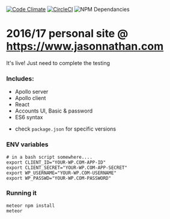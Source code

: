 [![Code Climate](https://codeclimate.com/github/jasonnathan/jasonnathan-react.com/badges/gpa.svg)](https://codeclimate.com/github/jasonnathan/jasonnathan-react.com)
[![CircleCI](https://circleci.com/gh/jasonnathan/www.jasonnathan.com.svg?style=svg)](https://circleci.com/gh/jasonnathan/www.jasonnathan.com)
![NPM Dependancies](https://david-dm.org/jasonnathan/www.jasonnathan.com.svg)

# 2016/17 personal site @ https://www.jasonnathan.com
It's live! Just need to complete the testing

### Includes:
- Apollo server
- Apollo client
- React
- Accounts UI, Basic & password
- ES6 syntax
* check `package.json` for specific versions


### ENV variables
```
# in a bash script somewhere....
export CLIENT_ID="YOUR-WP.COM-APP-ID"
export CLIENT_SECRET="YOUR-WP.COM-APP-SECRET"
export WP_USERNAME="YOUR-WP.COM-USERNAME"
export WP_PASSWD="YOUR-WP.COM-PASSWORD"
```

### Running it
```
meteor npm install
meteor
```
